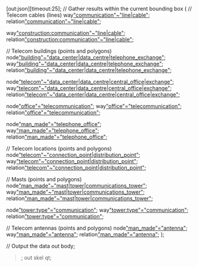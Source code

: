 [out:json][timeout:25];
// Gather results within the current bounding box
(
  // Telecom cables (lines)
  way["communication"~"line|cable"]({{bbox}});
  relation["communication"~"line|cable"]({{bbox}});

  way["construction:communication"~"line|cable"]({{bbox}});
  relation["construction:communication"~"line|cable"]({{bbox}});

  // Telecom buildings (points and polygons)
  node["building"~"data_center|data_centre|telephone_exchange"]({{bbox}});
  way["building"~"data_center|data_centre|telephone_exchange"]({{bbox}});
  relation["building"~"data_center|data_centre|telephone_exchange"]({{bbox}});

  node["telecom"~"data_center|data_centre|central_office|exchange"]({{bbox}});
  way["telecom"~"data_center|data_centre|central_office|exchange"]({{bbox}});
  relation["telecom"~"data_center|data_centre|central_office|exchange"]({{bbox}});

  node["office"="telecommunication"]({{bbox}});
  way["office"="telecommunication"]({{bbox}});
  relation["office"="telecommunication"]({{bbox}});

  node["man_made"="telephone_office"]({{bbox}});
  way["man_made"="telephone_office"]({{bbox}});
  relation["man_made"="telephone_office"]({{bbox}});

  // Telecom locations (points and polygons)
  node["telecom"~"connection_point|distribution_point"]({{bbox}});
  way["telecom"~"connection_point|distribution_point"]({{bbox}});
  relation["telecom"~"connection_point|distribution_point"]({{bbox}});

  // Masts (points and polygons)
  node["man_made"~"mast|tower|communications_tower"]({{bbox}});
  way["man_made"~"mast|tower|communications_tower"]({{bbox}});
  relation["man_made"~"mast|tower|communications_tower"]({{bbox}});

  node["tower:type"="communication"]({{bbox}});
  way["tower:type"="communication"]({{bbox}});
  relation["tower:type"="communication"]({{bbox}});

  // Telecom antennas (points and polygons)
  node["man_made"="antenna"]({{bbox}});
  way["man_made"="antenna"]({{bbox}});
  relation["man_made"="antenna"]({{bbox}});
);

// Output the data
out body;
>;
out skel qt;
